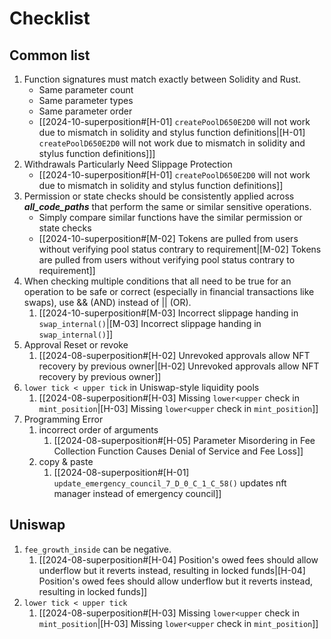 # Checklist
## Common list
1. Function signatures must match exactly between Solidity and Rust.
	- Same parameter count
	- Same parameter types
	- Same parameter order
	- [[2024-10-superposition#[H-01] `createPoolD650E2D0` will not work due to mismatch in solidity and stylus function definitions|[H-01] `createPoolD650E2D0` will not work due to mismatch in solidity and stylus function definitions]]]
2. Withdrawals Particularly Need Slippage Protection
	- [[2024-10-superposition#[H-01] `createPoolD650E2D0` will not work due to mismatch in solidity and stylus function definitions]]
3. Permission or state checks should be consistently applied across ***all_code_paths*** that perform the same or similar sensitive operations.
	- Simply compare similar functions have the similar permission or state checks
	- [[2024-10-superposition#[M-02] Tokens are pulled from users without verifying pool status contrary to requirement|[M-02] Tokens are pulled from users without verifying pool status contrary to requirement]]
4. When checking multiple conditions that all need to be true for an operation to be safe or correct (especially in financial transactions like swaps), use && (AND) instead of || (OR).
	1. [[2024-10-superposition#[M-03] Incorrect slippage handing in `swap_internal()`|[M-03] Incorrect slippage handing in `swap_internal()`]]
5. Approval Reset or revoke
	1. [[2024-08-superposition#[H-02] Unrevoked approvals allow NFT recovery by previous owner|[H-02] Unrevoked approvals allow NFT recovery by previous owner]]
6. `lower tick < upper tick` in Uniswap-style liquidity pools
	1. [[2024-08-superposition#[H-03] Missing `lower<upper` check in `mint_position`|[H-03] Missing `lower<upper` check in `mint_position`]]
7. Programming Error
	1. incorrect order of arguments
		1. [[2024-08-superposition#[H-05] Parameter Misordering in Fee Collection Function Causes Denial of Service and Fee Loss]]
	2. copy & paste
		1. [[2024-08-superposition#[H-01] `update_emergency_council_7_D_0_C_1_C_58()` updates nft manager instead of emergency council]]

## Uniswap
1. `fee_growth_inside` can be negative.
	1. [[2024-08-superposition#[H-04] Position's owed fees should allow underflow but it reverts instead, resulting in locked funds|[H-04] Position's owed fees should allow underflow but it reverts instead, resulting in locked funds]]
2. `lower tick < upper tick`
	1. [[2024-08-superposition#[H-03] Missing `lower<upper` check in `mint_position`|[H-03] Missing `lower<upper` check in `mint_position`]]
